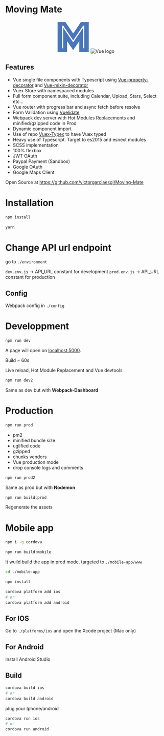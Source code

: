 # Moving Mate

<p align="center">
<img width="100" src="./src/assets/images/logo_M.svg" alt="Moving Mate logo">
<img width="100" src="https://vuejs.org/images/logo.png" alt="Vue logo">

</p>

## Features

- Vue single file components with Typescript using [Vue-property-decorator](https://github.com/kaorun343/vue-property-decorator) and [Vue-mixin-decorator](https://github.com/justrhysism/vue-mixin-decorator)
- Vuex Store with namespaced modules
- Full form component suite, including Calendar, Upload, Stars, Select etc...
- Vue router with progress bar and async fetch before resolve
- Form Validation using [Vuelidate](https://github.com/monterail/vuelidate)
- Webpack dev server with Hot Modules Replacements and minified/gzipped code in Prod
- Dynamic component import
- Use of repo [Vuex-Typex](https://github.com/mrcrowl/vuex-typex) to have Vuex typed
- Heavy use of Typescript. Target to es2015 and esnext modules
- SCSS implementation
- 100% flexbox
- JWT OAuth
- Paypal Payment (Sandbox)
- Google OAuth
- Google Maps Client

Open Source at https://github.com/victorgarciaesgi/Moving-Mate

# Installation

```bash
npm install
```

```bash
yarn
```

# Change API url endpoint

go to `./environment`

`dev.env.js` -> API_URL constant for development
`prod.env.js` -> API_URL constant for production


## Config

Webpack config in `./config`

# Developpment

```bash
npm run dev
```

A page will open on [localhost:5000](http://localhost:5000).

Build ~ 60s

Live reload, Hot Module Replacement and Vue devtools


```bash
npm run dev2
```

Same as dev but with **Webpack-Dashboard**

# Production

```bash
npm run prod
```

- pm2
- minified bundle size
- uglified code
- gzipped
- chunks vendors
- Vue production mode
- drop console logs and comments

```bash
npm run prod2
```
Same as prod but with **Nodemon**

```bash
npm run build:prod
```

Regenerate the assets

# Mobile app

```bash
npm i -g cordova
```

```bash
npm run build:mobile
```

It wuild build the app in prod mode, targeted to ```./mobile-app/www```

```bash
cd ./mobile-app
```

```bash
npm install
```

```bash
cordova platform add ios
# or
cordova platform add android
```

## For IOS

Go to ```./platforms/ios``` and open the Xcode project (Mac only)

## For Android

Install Android Studio

## Build

```bash
cordova build ios
# or
cordova build android
```

plug your Iphone/android

```bash
cordova run ios
# or
cordova run android
```